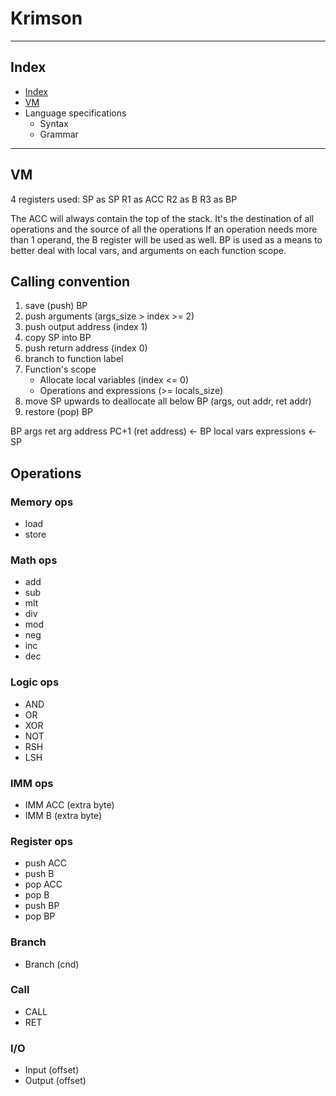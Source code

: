 # Krimson

---

## Index

- [Index](Documentation.md#index)
- [VM](Documentation.md#vm)
- Language specifications
  - Syntax
  - Grammar


---

## VM

4 registers used:
SP as SP
R1 as ACC
R2 as B
R3 as BP

The ACC will always contain the top of the stack. It's the destination of all operations and the source of all the
operations
If an operation needs more than 1 operand, the B register will be used as well.
BP is used as a means to better deal with local vars, and arguments on each function scope.


## Calling convention

1. save (push) BP
2. push arguments (args_size > index >= 2)
3. push output address (index 1)
4. copy SP into BP
5. push return address (index 0)
6. branch to function label
7. Function's scope
   - Allocate local variables (index <= 0)
   - Operations and expressions (>= locals_size)
8. move SP upwards to deallocate all below BP (args, out addr, ret addr)
9. restore (pop) BP

BP
args
ret arg address
PC+1 (ret address)  <- BP
local vars
expressions         <- SP


## Operations

### Memory ops

- load
- store

### Math ops

- add
- sub
- mlt
- div
- mod
- neg
- inc
- dec

### Logic ops

- AND
- OR
- XOR
- NOT
- RSH
- LSH

### IMM ops

- IMM ACC (extra byte)
- IMM B (extra byte)

### Register ops

- push ACC
- push B
- pop ACC
- pop B
- push BP
- pop BP

### Branch

- Branch (cnd)

### Call

- CALL
- RET

### I/O

- Input (offset)
- Output (offset)